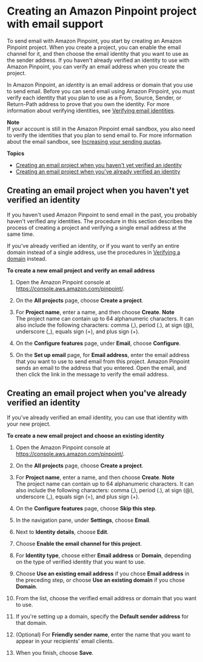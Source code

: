 # Creating an Amazon Pinpoint project with email support<a name="channels-email-setup-create"></a>

To send email with Amazon Pinpoint, you start by creating an Amazon Pinpoint project\. When you create a project, you can enable the email channel for it, and then choose the email identity that you want to use as the sender address\. If you haven't already verified an identity to use with Amazon Pinpoint, you can verify an email address when you create the project\.

In Amazon Pinpoint, an *identity* is an email address or domain that you use to send email\. Before you can send email using Amazon Pinpoint, you must verify each identity that you plan to use as a From, Source, Sender, or Return\-Path address to prove that you own the identity\. For more information about verifying identities, see [Verifying email identities](channels-email-manage-verify.md)\.

**Note**  
If your account is still in the Amazon Pinpoint email sandbox, you also need to verify the identities that you plan to send email to\. For more information about the email sandbox, see [Increasing your sending quotas](channels-email-manage-limits.md#channels-email-manage-limits-increase)\.

**Topics**
+ [Creating an email project when you haven't yet verified an identity](#channels-email-setup-create-not-verified)
+ [Creating an email project when you've already verified an identity](#channels-email-setup-create-already-verified)

## Creating an email project when you haven't yet verified an identity<a name="channels-email-setup-create-not-verified"></a>

If you haven't used Amazon Pinpoint to send email in the past, you probably haven't verified any identities\. The procedure in this section describes the process of creating a project and verifying a single email address at the same time\.

If you've already verified an identity, or if you want to verify an entire domain instead of a single address, use the procedures in [Verifying a domain](channels-email-manage-verify.md#channels-email-manage-verify-domain) instead\.

**To create a new email project and verify an email address**

1. Open the Amazon Pinpoint console at [https://console\.aws\.amazon\.com/pinpoint/](https://console.aws.amazon.com/pinpoint/)\.

1. On the **All projects** page, choose **Create a project**\.

1. For **Project name**, enter a name, and then choose **Create**\.
**Note**  
The project name can contain up to 64 alphanumeric characters\. It can also include the following characters: comma \(,\), period \(\.\), at sign \(@\), underscore \(\_\), equals sign \(=\), and plus sign \(\+\)\.

1. On the **Configure features** page, under **Email**, choose **Configure**\.

1. On the **Set up email** page, for **Email address**, enter the email address that you want to use to send email from this project\. Amazon Pinpoint sends an email to the address that you entered\. Open the email, and then click the link in the message to verify the email address\.

## Creating an email project when you've already verified an identity<a name="channels-email-setup-create-already-verified"></a>

If you've already verified an email identity, you can use that identity with your new project\.

**To create a new email project and choose an existing identity**

1. Open the Amazon Pinpoint console at [https://console\.aws\.amazon\.com/pinpoint/](https://console.aws.amazon.com/pinpoint/)\.

1. On the **All projects** page, choose **Create a project**\.

1. For **Project name**, enter a name, and then choose **Create**\.
**Note**  
The project name can contain up to 64 alphanumeric characters\. It can also include the following characters: comma \(,\), period \(\.\), at sign \(@\), underscore \(\_\), equals sign \(=\), and plus sign \(\+\)\.

1. On the **Configure features** page, choose **Skip this step**\.

1. In the navigation pane, under **Settings**, choose **Email**\.

1. Next to **Identity details**, choose **Edit**\.

1. Choose **Enable the email channel for this project**\.

1. For **Identity type**, choose either **Email address** or **Domain**, depending on the type of verified identity that you want to use\.

1. Choose **Use an existing email address** if you chose **Email address** in the preceding step, or choose **Use an existing domain** if you chose **Domain**\.

1. From the list, choose the verified email address or domain that you want to use\.

1. If you're setting up a domain, specify the **Default sender address** for that domain\.

1. \(Optional\) For **Friendly sender name**, enter the name that you want to appear in your recipients' email clients\.

1. When you finish, choose **Save**\.